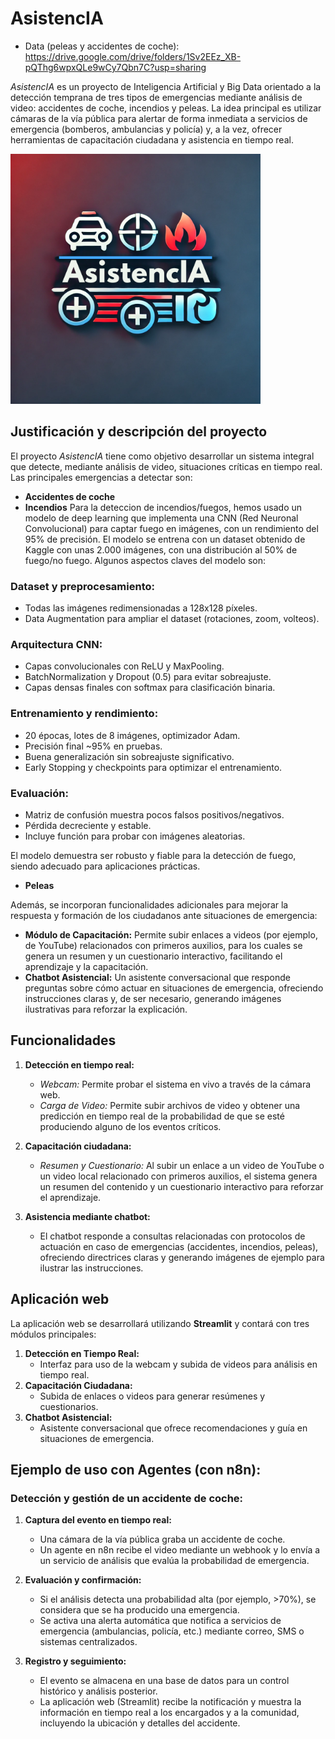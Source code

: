 # AsistencIA

* Data (peleas y accidentes de coche): https://drive.google.com/drive/folders/1Sv2EEz_XB-pQThg6wpxQLe9wCy7Qbn7C?usp=sharing

_AsistencIA_ es un proyecto de Inteligencia Artificial y Big Data orientado a la detección temprana de tres tipos de emergencias mediante análisis de video: accidentes de coche, incendios y peleas. La idea principal es utilizar cámaras de la vía pública para alertar de forma inmediata a servicios de emergencia (bomberos, ambulancias y policía) y, a la vez, ofrecer herramientas de capacitación ciudadana y asistencia en tiempo real.

<img src="img/logo.png" alt="AsistencIA" width="400"/>

## Justificación y descripción del proyecto

El proyecto _AsistencIA_ tiene como objetivo desarrollar un sistema integral que detecte, mediante análisis de video, situaciones críticas en tiempo real. Las principales emergencias a detectar son:

- **Accidentes de coche**
- **Incendios**
Para la deteccion de incendios/fuegos, hemos usado un modelo de deep learning que implementa una CNN (Red Neuronal Convolucional) para captar fuego en imágenes, con un rendimiento del 95% de precisión. El modelo se entrena con un dataset obtenido de Kaggle con unas 2.000 imágenes, con una distribución al 50% de fuego/no fuego. Algunos aspectos claves del modelo son:

### Dataset y preprocesamiento:
- Todas las imágenes redimensionadas a 128x128 píxeles.
- Data Augmentation para ampliar el dataset (rotaciones, zoom, volteos).

### Arquitectura CNN:
- Capas convolucionales con ReLU y MaxPooling.
- BatchNormalization y Dropout (0.5) para evitar sobreajuste.
- Capas densas finales con softmax para clasificación binaria.

### Entrenamiento y rendimiento:
- 20 épocas, lotes de 8 imágenes, optimizador Adam.
- Precisión final ~95% en pruebas.
- Buena generalización sin sobreajuste significativo.
- Early Stopping y checkpoints para optimizar el entrenamiento.

### Evaluación:
- Matriz de confusión muestra pocos falsos positivos/negativos.
- Pérdida decreciente y estable.
- Incluye función para probar con imágenes aleatorias.

El modelo demuestra ser robusto y fiable para la detección de fuego, siendo adecuado para aplicaciones prácticas.

- **Peleas**

Además, se incorporan funcionalidades adicionales para mejorar la respuesta y formación de los ciudadanos ante situaciones de emergencia:

- **Módulo de Capacitación:** Permite subir enlaces a videos (por ejemplo, de YouTube) relacionados con primeros auxilios, para los cuales se genera un resumen y un cuestionario interactivo, facilitando el aprendizaje y la capacitación.
- **Chatbot Asistencial:** Un asistente conversacional que responde preguntas sobre cómo actuar en situaciones de emergencia, ofreciendo instrucciones claras y, de ser necesario, generando imágenes ilustrativas para reforzar la explicación.

## Funcionalidades

1. **Detección en tiempo real:**
   - *Webcam:* Permite probar el sistema en vivo a través de la cámara web.
   - *Carga de Video:* Permite subir archivos de video y obtener una predicción en tiempo real de la probabilidad de que se esté produciendo alguno de los eventos críticos.

2. **Capacitación ciudadana:**
   - *Resumen y Cuestionario:* Al subir un enlace a un video de YouTube o un video local relacionado con primeros auxilios, el sistema genera un resumen del contenido y un cuestionario interactivo para reforzar el aprendizaje.

3. **Asistencia mediante chatbot:**
   - El chatbot responde a consultas relacionadas con protocolos de actuación en caso de emergencias (accidentes, incendios, peleas), ofreciendo directrices claras y generando imágenes de ejemplo para ilustrar las instrucciones.


## Aplicación web

La aplicación web se desarrollará utilizando **Streamlit** y contará con tres módulos principales:

1. **Detección en Tiempo Real:**  
   - Interfaz para uso de la webcam y subida de videos para análisis en tiempo real.
2. **Capacitación Ciudadana:**  
   - Subida de enlaces o videos para generar resúmenes y cuestionarios.
3. **Chatbot Asistencial:**  
   - Asistente conversacional que ofrece recomendaciones y guía en situaciones de emergencia.


## Ejemplo de uso con Agentes (con n8n):
### Detección y gestión de un accidente de coche:

1. **Captura del evento en tiempo real:**
   - Una cámara de la vía pública graba un accidente de coche.
   - Un agente en n8n recibe el video mediante un webhook y lo envía a un servicio de análisis que evalúa la probabilidad de emergencia.

2. **Evaluación y confirmación:**
   - Si el análisis detecta una probabilidad alta (por ejemplo, >70%), se considera que se ha producido una emergencia.
   - Se activa una alerta automática que notifica a servicios de emergencia (ambulancias, policía, etc.) mediante correo, SMS o sistemas centralizados.

3. **Registro y seguimiento:**
   - El evento se almacena en una base de datos para un control histórico y análisis posterior.
   - La aplicación web (Streamlit) recibe la notificación y muestra la información en tiempo real a los encargados y a la comunidad, incluyendo la ubicación y detalles del accidente.

